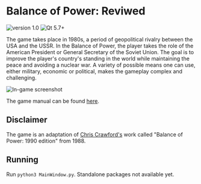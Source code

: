 # Balance of Power: Reviwed 

![version 1.0](https://img.shields.io/badge/Python-3.8%2B-blue.svg) ![Qt 5.7+](https://img.shields.io/badge/PyQt-5.15%2B-brightgreen.svg)

The game takes place in 1980s, a period of geopolitical rivalry between the USA and the USSR. In the Balance of Power, the player takes the role of the American President or General Secretary of the Soviet Union. The goal is to improve the player's country's standing in the world while maintaining the peace and avoiding a nuclear war. A variety of possible means one can use, either military, economic or political, makes the gameplay complex and challenging. 

![In-game screenshot](https://user-images.githubusercontent.com/20958296/85639676-b7e16c00-b689-11ea-9ce6-a6f8ec357e65.png)

The game manual can be found [here](http://www.atarimania.com/game-atari-st-balance-of-power-the-1990-edition_8658.html).

## Disclaimer
The game is an adaptation of [Chris Crawford's](http://www.erasmatazz.com/) work called "Balance of Power: 1990 edition" from 1988.

## Running
Run `python3 MainWindow.py`. Standalone packages not available yet.
